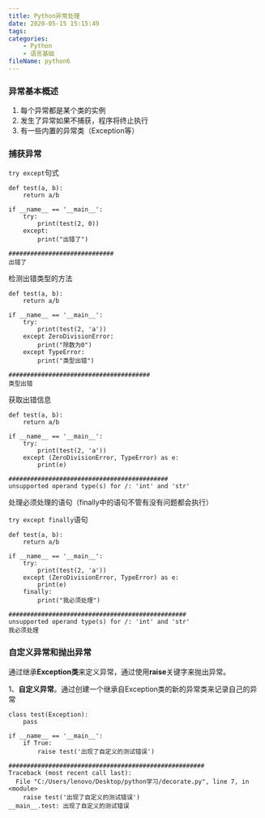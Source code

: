 ```yaml
---
title: Python异常处理
date: 2020-05-15 15:15:49
tags:
categories:
	- Python
	- 语言基础
fileName: python6
---
```


### 异常基本概述

1. 每个异常都是某个类的实例
2. 发生了异常如果不捕获，程序将终止执行
3. 有一些内置的异常类（Exception等）



### 捕获异常

 `try except`句式

```
def test(a, b):
    return a/b

if __name__ == '__main__':
    try:
        print(test(2, 0))
    except:
        print("出错了")
        
#############################
出错了
```

检测出错类型的方法

```
def test(a, b):
    return a/b

if __name__ == '__main__':
    try:
        print(test(2, 'a'))
    except ZeroDivisionError:
        print("除数为0")
    except TypeError:
        print("类型出错")
        
#######################################
类型出错
```



获取出错信息

```
def test(a, b):
    return a/b

if __name__ == '__main__':
    try:
        print(test(2, 'a'))
    except (ZeroDivisionError, TypeError) as e:
        print(e)
        
############################################
unsupported operand type(s) for /: 'int' and 'str'
```



处理必须处理的语句（finally中的语句不管有没有问题都会执行）

`try except finally`语句

```
def test(a, b):
    return a/b

if __name__ == '__main__':
    try:
        print(test(2, 'a'))
    except (ZeroDivisionError, TypeError) as e:
        print(e)
    finally:
        print("我必须处理")
        
#################################################
unsupported operand type(s) for /: 'int' and 'str'
我必须处理
```



### 自定义异常和抛出异常

通过继承**Exception类**来定义异常，通过使用**raise**关键字来抛出异常。

1、**自定义异常**。通过创建一个继承自Exception类的新的异常类来记录自己的异常

```
class test(Exception):
    pass

if __name__ == '__main__':
    if True:
        raise test('出现了自定义的测试错误')
        
######################################################
Traceback (most recent call last):
  File "C:/Users/lenovo/Desktop/python学习/decorate.py", line 7, in <module>
    raise test('出现了自定义的测试错误')
__main__.test: 出现了自定义的测试错误
```

